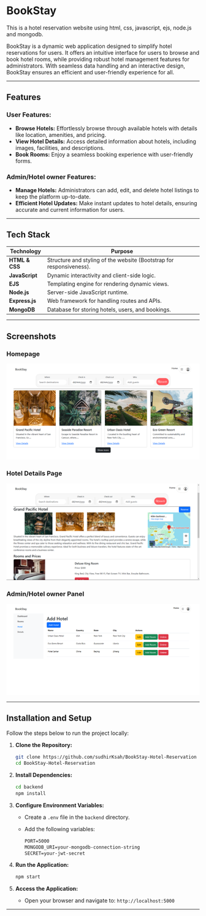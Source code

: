 # BookStay
This is a hotel reservation website using html, css, javascript, ejs, node.js and mongodb.

BookStay is a dynamic web application designed to simplify hotel reservations for users. It offers an intuitive interface for users to browse and book hotel rooms, while providing robust hotel management features for administrators. With seamless data handling and an interactive design, BookStay ensures an efficient and user-friendly experience for all.

---

## Features

### User Features:

- **Browse Hotels:** Effortlessly browse through available hotels with details like location, amenities, and pricing.
- **View Hotel Details:** Access detailed information about hotels, including images, facilities, and descriptions.
- **Book Rooms:** Enjoy a seamless booking experience with user-friendly forms.

### Admin/Hotel owner Features:

- **Manage Hotels:** Administrators can add, edit, and delete hotel listings to keep the platform up-to-date.
- **Efficient Hotel Updates:** Make instant updates to hotel details, ensuring accurate and current information for users.

---

## Tech Stack

| Technology      | Purpose                                       |
|------------------|-----------------------------------------------|
| **HTML & CSS**  | Structure and styling of the website (Bootstrap for responsiveness). |
| **JavaScript**  | Dynamic interactivity and client-side logic.   |
| **EJS**         | Templating engine for rendering dynamic views. |
| **Node.js**     | Server-side JavaScript runtime.               |
| **Express.js**  | Web framework for handling routes and APIs.   |
| **MongoDB**     | Database for storing hotels, users, and bookings. |

---

## Screenshots

### Homepage

![Homepage](./screenshots/home.png)

### Hotel Details Page

![Hotel Details](./screenshots/hotel_details.png)

### Admin/Hotel owner Panel

![Admin Panel](./screenshots/admin.png)

---

## Installation and Setup

Follow the steps below to run the project locally:

1. **Clone the Repository:**

    ```bash
    git clone https://github.com/sudhirKsah/BookStay-Hotel-Reservation
    cd BookStay-Hotel-Reservation
    ```

2. **Install Dependencies:**

    ```bash
    cd backend
    npm install
    ```

3. **Configure Environment Variables:**

    - Create a `.env` file in the ```backend``` directory.
    - Add the following variables:

        ```env
        PORT=5000
        MONGODB_URI=your-mongodb-connection-string
        SECRET=your-jwt-secret
        ```

4. **Run the Application:**

    ```bash
    npm start
    ```

5. **Access the Application:**

    - Open your browser and navigate to: `http://localhost:5000`

---